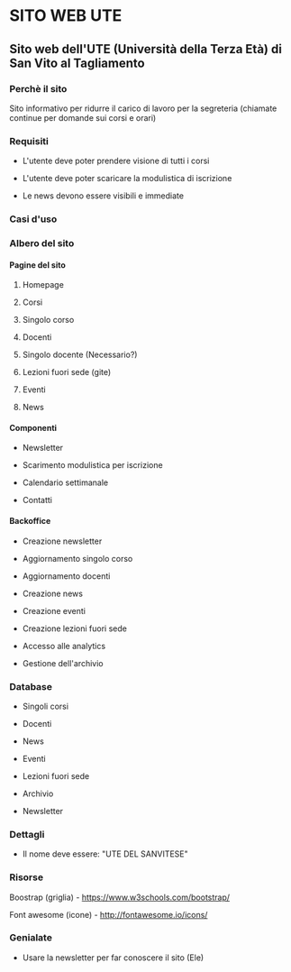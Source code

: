 # SITO WEB UTE
## Sito web dell'UTE (Università della Terza Età) di San Vito al Tagliamento

### Perchè il sito
Sito informativo per ridurre il carico di lavoro per la segreteria (chiamate continue per domande sui corsi e orari)


### Requisiti

* L'utente deve poter prendere visione di tutti i corsi

* L'utente deve poter scaricare la modulistica di iscrizione

* Le news devono essere visibili e immediate


### Casi d'uso


### Albero del sito

#### Pagine del sito

1. Homepage

2. Corsi

3. Singolo corso

4. Docenti

5. Singolo docente (Necessario?)

6. Lezioni fuori sede (gite)

7. Eventi

8. News



#### Componenti

* Newsletter

* Scarimento modulistica per iscrizione

* Calendario settimanale

* Contatti

#### Backoffice

* Creazione newsletter

* Aggiornamento singolo corso

* Aggiornamento docenti

* Creazione news

* Creazione eventi

* Creazione lezioni fuori sede

* Accesso alle analytics

* Gestione dell'archivio


### Database

* Singoli corsi

* Docenti

* News

* Eventi

* Lezioni fuori sede

* Archivio

* Newsletter


### Dettagli

* Il nome deve essere: "UTE DEL SANVITESE"


### Risorse

Boostrap (griglia) - https://www.w3schools.com/bootstrap/

Font awesome (icone) - http://fontawesome.io/icons/

### Genialate

* Usare la newsletter per far conoscere il sito (Ele)


